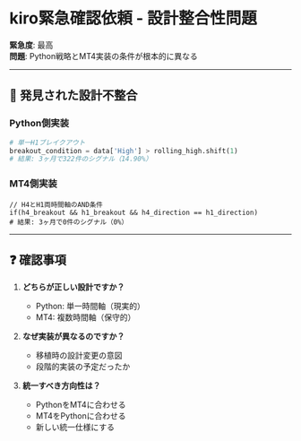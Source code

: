 # kiro緊急確認依頼 - 設計整合性問題

**緊急度**: 最高  
**問題**: Python戦略とMT4実装の条件が根本的に異なる

---

## 🚨 発見された設計不整合

### Python側実装
```python
# 単一H1ブレイクアウト
breakout_condition = data['High'] > rolling_high.shift(1)
# 結果: 3ヶ月で322件のシグナル（14.90%）
```

### MT4側実装  
```mql4
// H4とH1両時間軸のAND条件
if(h4_breakout && h1_breakout && h4_direction == h1_direction)
# 結果: 3ヶ月で0件のシグナル（0%）
```

---

## ❓ 確認事項

1. **どちらが正しい設計ですか？**
   - Python: 単一時間軸（現実的）
   - MT4: 複数時間軸（保守的）

2. **なぜ実装が異なるのですか？**
   - 移植時の設計変更の意図
   - 段階的実装の予定だったか

3. **統一すべき方向性は？**
   - PythonをMT4に合わせる
   - MT4をPythonに合わせる
   - 新しい統一仕様にする
